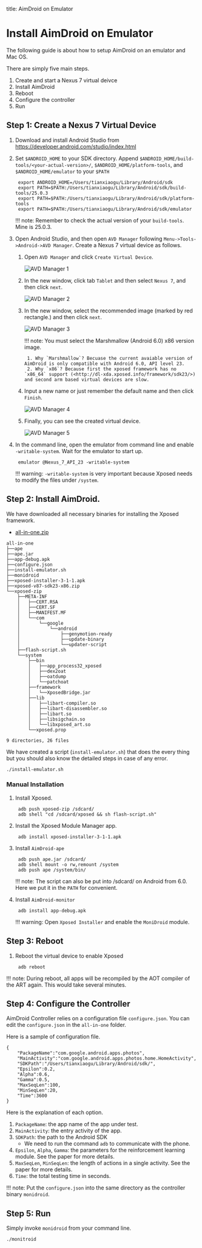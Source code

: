title: AimDroid on Emulator

# Install AimDroid on Emulator



The following guide is about how to setup AimDroid on an emulator and Mac OS.

There are simply five main steps.

1. Create and start a Nexus 7 virtual deivce
2. Install AimDroid
3. Reboot
4. Configure the controller
5. Run


## Step 1: Create a Nexus 7 Virtual Device

1. Download and install Android Studio from <https://developer.android.com/studio/index.html>
2. Set `$ANDROID_HOME` to your SDK directory. Append `$ANDROID_HOME/build-tools/<your-actual-version>/`, `$ANDROID_HOME/platform-tools`, and `$ANDROID_HOME/emulator` to your `$PATH`

        export ANDROID_HOME=/Users/tianxiaogu/Library/Android/sdk
        export PATH=$PATH:/Users/tianxiaogu/Library/Android/sdk/build-tools/25.0.3
        export PATH=$PATH:/Users/tianxiaogu/Library/Android/sdk/platform-tools
        export PATH=$PATH:/Users/tianxiaogu/Library/Android/sdk/emulator

    !!! note:
        Remember to check the actual version of your `build-tools`. Mine is 25.0.3.

3. Open Android Studio, and then open `AVD Manager` following `Menu->Tools->Android->AVD Manager`. Create a Nexus 7 virtual device as follows.
    1. Open `AVD Manager` and click `Create Virtual Device`.

        <img class="img-responsive" style="margin:0 auto;max-width:800px;height:auto;" src="AVDManager1.png" alt="AVD Manager 1"/>

    2. In the new window, click tab `Tablet` and then select `Nexus 7`, and then click `next`.

        <img class="img-responsive" style="margin:0 auto;max-width:800px;height:auto;" src="AVDManager2.png" alt="AVD Manager 2"/>

    3. In the new window, select the recommended image (marked by red rectangle.) and then click `next`.

        <img class="img-responsive" style="margin:0 auto;max-width:800px;height:auto;" src="AVDManager3.png" alt="AVD Manager 3"/>

        !!! note:
            You must select the Marshmallow (Android 6.0) x86 version image.

            1. Why `Marshmallow`? Becuase the current avaiable version of AimDroid is only compatible with Android 6.0, API level 23.
            2. Why `x86`? Because first the xposed framework has no `x86_64` support (<http://dl-xda.xposed.info/framework/sdk23/>) and second arm based virtual devices are slow.

    4. Input a new name or just remember the default name and then click `Finish`.

        <img class="img-responsive" style="margin:0 auto;max-width:800px;height:auto;" src="AVDManager4.png" alt="AVD Manager 4"/>

    5. Finally, you can see the created virtual device.

        <img class="img-responsive" style="margin:0 auto;max-width:800px;height:auto;" src="AVDManager5.png" alt="AVD Manager 5"/>

4. In the command line, open the emulator from command line and enable `-writable-system`. Wait for the emulator to start up.

        emulator @Nexus_7_API_23 -writable-system

    !!! warning:
        `-writable-system` is very important because Xposed needs to modify the files under `/system`.


## Step 2: Install AimDroid.

We have downloaded all necessary binaries for installing the Xposed framework.

* [all-in-one.zip](./all-in-one.zip)

```
all-in-one
├──ape
├──ape.jar
├──app-debug.apk
├──configure.json
├──install-emulator.sh
├──monidroid
├──xposed-installer-3-1-1.apk
├──xposed-v87-sdk23-x86.zip
└──xposed-zip
    ├──META-INF
    │   ├──CERT.RSA
    │   ├──CERT.SF
    │   ├──MANIFEST.MF
    │   └──com
    │       └──google
    │           └──android
    │               ├──genymotion-ready
    │               ├──update-binary
    │               └──updater-script
    ├──flash-script.sh
    └──system
        ├──bin
        │   ├──app_process32_xposed
        │   ├──dex2oat
        │   ├──oatdump
        │   └──patchoat
        ├──framework
        │   └──XposedBridge.jar
        ├──lib
        │   ├──libart-compiler.so
        │   ├──libart-disassembler.so
        │   ├──libart.so
        │   ├──libsigchain.so
        │   └──libxposed_art.so
        └──xposed.prop

9 directories, 26 files
```

We have created a script (`install-emulator.sh`) that does the every thing but you should also know the detailed steps in case of any error.

```
./install-emulator.sh
```

### Manual Installation


1. Install Xposed.


        adb push xposed-zip /sdcard/
        adb shell "cd /sdcard/xposed && sh flash-script.sh"


2. Install the Xposed Module Manager app.

        adb install xposed-installer-3-1-1.apk

3. Install `AimDroid-ape`

        adb push ape.jar /sdcard/
        adb shell mount -o rw,remount /system
        adb push ape /system/bin/

    !!! note:
        The script can also be put into /sdcard/ on Android from 6.0. Here we put it in the `PATH` for convenient.


4. Install `AimDroid-monitor`

        adb install app-debug.apk

    !!! warning:
        Open `Xposed Installer` and enable the `MoniDroid` module.

## Step 3: Reboot

1. Reboot the virtual device to enable Xposed

        adb reboot

!!! note:
    During reboot, all apps will be recompiled by the AOT compiler of the ART again. This would take several minutes.

## Step 4: Configure the Controller

AimDroid Controller relies on a configuration file `configure.json`.
You can edit the `configure.json` in the `all-in-one` folder.

Here is a sample of configuration file.

```
{
    "PackageName":"com.google.android.apps.photos",
    "MainActivity":"com.google.android.apps.photos.home.HomeActivity",
    "SDKPath":"/Users/tianxiaogu/Library/Android/sdk/",
    "Epsilon":0.2,
    "Alpha":0.6,
    "Gamma":0.5,
    "MaxSeqLen":100,
    "MinSeqLen":20,
    "Time":3600
}
```

Here is the explanation of each option.

1. `PackageName`: the app name of the app under test.
2. `MainActivity`: the entry activity of the app.
3. `SDKPath`: the path to the Android SDK
    * We need to run the command `adb` to communicate with the phone.
4. `Epsilon`, `Alpha`, `Gamma`: the parameters for the reinforcement learning module. See the paper for more details.
5. `MaxSeqLen`, `MinSeqLen`: the length of actions in a single activity. See the paper for more details.
6. `Time`: the total testing time in seconds.

!!! note:
    Put the `configure.json` into the same directory as the controller binary `monidroid`.

## Step 5: Run

Simply invoke `monidroid` from your command line.

```
./monitroid
```
